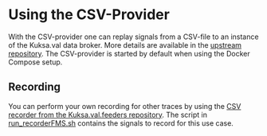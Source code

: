 <!--
SPDX-FileCopyrightText: 2023 Contributors to the Eclipse Foundation

See the NOTICE file(s) distributed with this work for additional
information regarding copyright ownership.

Licensed under the Apache License, Version 2.0 (the "License");
you may not use this file except in compliance with the License.
You may obtain a copy of the License at

     http://www.apache.org/licenses/LICENSE-2.0

Unless required by applicable law or agreed to in writing, software
distributed under the License is distributed on an "AS IS" BASIS,
WITHOUT WARRANTIES OR CONDITIONS OF ANY KIND, either express or implied.
See the License for the specific language governing permissions and
limitations under the License.

SPDX-License-Identifier: Apache-2.0
-->
# Using the CSV-Provider

With the CSV-provider one can replay signals from a CSV-file to an instance of the Kuksa.val data broker. More details are
available in the [upstream repository](https://github.com/eclipse/kuksa.val.feeders/tree/main/csv_provider).
The CSV-provider is started by default when using the Docker Compose setup.

## Recording

You can perform your own recording for other traces by using the
[CSV recorder from the Kuksa.val.feeders repository](https://github.com/eclipse/kuksa.val.feeders/tree/main/csv_provider).
The script in [run_recorderFMS.sh](run_recorderFMS.sh) contains the signals to record for this use case.
